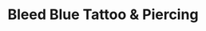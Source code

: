 ---
title: "Bleed Blue Tattoo & Piercing"
url: /lexington/bleed-blue-tattoo-and-piercing/
shop: tattoo
---